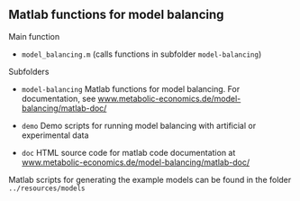 Matlab functions for model balancing
------------------------------------

Main function

* `model_balancing.m` (calls functions in subfolder `model-balancing`)

Subfolders

* `model-balancing` Matlab functions for model balancing. For documentation, see www.metabolic-economics.de/model-balancing/matlab-doc/

* `demo` Demo scripts for running model balancing with artificial or experimental data

* `doc` HTML source code for matlab code documentation at www.metabolic-economics.de/model-balancing/matlab-doc/

Matlab scripts for generating the example models can be found in the folder `../resources/models`


